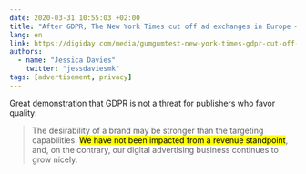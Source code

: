 ```yaml
---
date: 2020-03-31 10:55:03 +02:00
title: "After GDPR, The New York Times cut off ad exchanges in Europe — and kept growing ad revenue"
lang: en
link: https://digiday.com/media/gumgumtest-new-york-times-gdpr-cut-off-ad-exchanges-europe-ad-revenue/
authors:
  - name: "Jessica Davies"
    twitter: "jessdaviesmk"
tags: [advertisement, privacy]
---
```


Great demonstration that GDPR is not a threat for publishers who favor quality:

> The desirability of a brand may be stronger than the targeting capabilities. <mark>We have not been impacted from a revenue standpoint</mark>, and, on the contrary, our digital advertising business continues to grow nicely.
